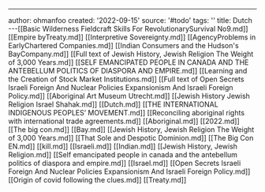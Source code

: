 ---
author: ohmanfoo
created: '2022-09-15'
source: '#todo'
tags: ''
title: Dutch
---[[Basic Wilderness Fieldcraft Skills For RevolutionarySurvival No9.md]]
[[Empire byTreaty.md]]
[[Interpretive Sovereignty.md]]
[[AgencyProblems in EarlyChartered Companies.md]]
[[Indian Consumers and the Hudson's BayCompany.md]]
[[Full text of Jewish History, Jewish Religion The Weight of 3,000 Years.md]]
[[SELF EMANCIPATED PEOPLE IN CANADA AND THE ANTEBELLUM POLITICS OF DIASPORA AND EMPIRE.md]]
[[Learning and the Creation of Stock Market Institutions.md]]
[[Full text of Open Secrets Israeli Foreign And Nuclear Policies Expansionism And Israeli Foreign Policy.md]]
[[Aboriginal Art Museum Utrecht.md]]
[[Jewish History Jewish Religion Israel Shahak.md]]
[[Dutch.md]]
[[THE INTERNATIONAL INDIGENOUS PEOPLES’ MOVEMENT.md]]
[[Reconciling aboriginal rights with international trade agreements.md]]
[[Aboriginal.md]]
[[2022.md]]
[[The big con.md]]
[[Bay.md]]
[[Jewish History, Jewish Religion The Weight of 3,000 Years.md]]
[[That Sole and Despotic Dominion.md]]
[[The Big Con EN.md]]
[[kill.md]]
[[Israeli.md]]
[[Indian.md]]
[[Jewish History, Jewish Religion.md]]
[[Self emancipated people in canada and the antebellum politics of diaspora and empire.md]]
[[Israel.md]]
[[Open Secrets Israeli Foreign And Nuclear Policies Expansionism And Israeli Foreign Policy.md]]
[[Origin of covid following the clues.md]]
[[Treaty.md]]

